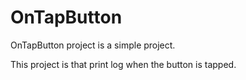 # OnTapButton

OnTapButton project is a simple project.

This project is that print log when the button is tapped.
